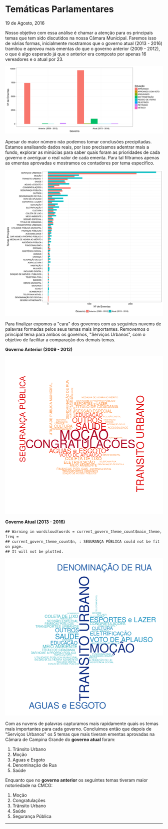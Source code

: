 Temáticas Parlamentares
================
19 de Agosto, 2016

Nosso objetivo com essa análise é chamar a atenção para os principais temas que tem sido discutidos na nossa Câmara Municipal. Faremos isso de várias formas, inicialmente mostramos que o governo atual (2013 - 2016) tramitou e aprovou mais ementas do que o governo anterior (2009 - 2012), o que é algo esperado já que o anterior era composto por apenas 16 vereadores e o atual por 23.

![](img/ementas_per_govern-1.png)

Apesar do maior número não podemos tomar conclusões precipitadas. Estamos analisando dados reais, por isso precisamos adentrar mais a fundo, explorar as minúcias para saber quais foram as prioridades de cada governo e averiguar o real valor de cada ementa. Para tal filtramos apenas as ementas aprovadas e mostramos os contadores por tema específico.

![](img/theme_per_govern-1.png)

Para finalizar expomos a "cara" dos governos com as seguintes nuvems de palavras formadas pelos seus temas mais importantes. Removemos o principal tema para ambos os governos, "Serviços Urbanos", com o objetivo de facilitar a comparação dos demais temas.

**Governo Anterior (2009 - 2012)**

![](img/wordcloud_govern_past-1.png)

**Governo Atual (2013 - 2016)**

    ## Warning in wordcloud(words = current_govern_theme_count$main_theme, freq =
    ## current_govern_theme_count$n, : SEGURANÇA PÚBLICA could not be fit on page.
    ## It will not be plotted.

![](img/wordcloud_govern_cur-1.png)

Com as nuvens de palavras capturamos mais rapidamente quais os temas mais importantes para cada governo. Concluimos então que depois de "Serviços Urbanos" os 5 temas que mais tiveram ementas aprovadas na Cãmara de Campina Grande do **governo atual** foram:

1.  Trânsito Urbano
2.  Moção
3.  Aguas e Esgoto
4.  Denominação de Rua
5.  Saúde

Enquanto que no **governo anterior** os seguintes temas tiveram maior notoriedade na CMCG:

1.  Moção
2.  Congratulações
3.  Trânsito Urbano
4.  Saúde
5.  Segurança Pública

------------------------------------------------------------------------
